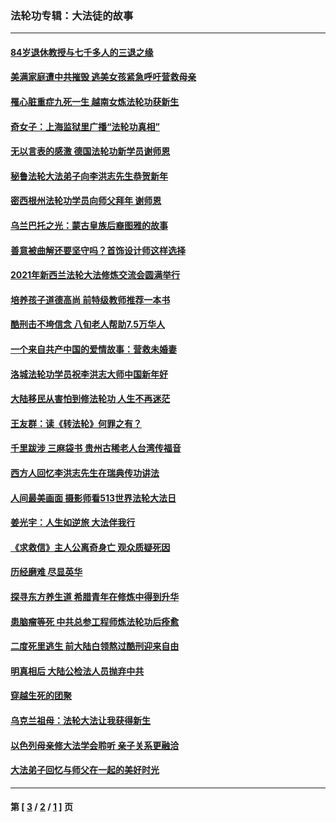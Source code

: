 ### 法轮功专辑：大法徒的故事
---
#### [84岁退休教授与七千多人的三退之缘](../../pages/nf1147481/n13796650.md?08190430) 
#### [美满家庭遭中共摧毁 逃美女孩紧急呼吁营救母亲](../../pages/nf1147481/n13792859.md?08190430) 
#### [罹心脏重症九死一生 越南女炼法轮功获新生](../../pages/nf1147481/n13732766.md?08190430) 
#### [奇女子：上海监狱里广播“法轮功真相”](../../pages/nf1147481/n13726443.md?08190430) 
#### [无以言表的感激 德国法轮功新学员谢师恩](../../pages/nf1147481/n13543790.md?08190430) 
#### [秘鲁法轮大法弟子向李洪志先生恭贺新年](../../pages/nf1147481/n13540182.md?08190430) 
#### [密西根州法轮功学员向师父拜年 谢师恩](../../pages/nf1147481/n13538183.md?08190430) 
#### [乌兰巴托之光：蒙古皇族后裔图雅的故事](../../pages/nf1147481/n13155759.md?08190430) 
#### [善意被曲解还要坚守吗？首饰设计师这样选择](../../pages/nf1147481/n13077575.md?08190430) 
#### [2021年新西兰法轮大法修炼交流会圆满举行](../../pages/nf1147481/n13033149.md?08190430) 
#### [培养孩子道德高尚 前特级教师推荐一本书](../../pages/nf1147481/n12938640.md?08190430) 
#### [酷刑击不垮信念 八旬老人帮助7.5万华人](../../pages/nf1147481/n12880712.md?08190430) 
#### [一个来自共产中国的爱情故事：营救未婚妻](../../pages/nf1147481/n12778386.md?08190430) 
#### [洛城法轮功学员祝李洪志大师中国新年好](../../pages/nf1147481/n12724685.md?08190430) 
#### [大陆移民从害怕到修法轮功 人生不再迷茫](../../pages/nf1147481/n12414325.md?08190430) 
#### [王友群：读《转法轮》何罪之有？](../../pages/nf1147481/n12408647.md?08190430) 
#### [千里跋涉 三麻袋书 贵州古稀老人台湾传福音](../../pages/nf1147481/n12198750.md?08190430) 
#### [西方人回忆李洪志先生在瑞典传功讲法](../../pages/nf1147481/n12099607.md?08190430) 
#### [人间最美画面 摄影师看513世界法轮大法日](../../pages/nf1147481/n12094118.md?08190430) 
#### [姜光宇：人生如逆旅 大法伴我行](../../pages/nf1147481/n12088664.md?08190430) 
#### [《求救信》主人公离奇身亡 观众质疑死因](../../pages/nf1147481/n11845215.md?08190430) 
#### [历经磨难 尽显英华](../../pages/nf1147481/n11723297.md?08190430) 
#### [探寻东方养生道 希腊青年在修炼中得到升华](../../pages/nf1147481/n11494502.md?08190430) 
#### [患脑瘤等死 中共总参工程师炼法轮功后痊愈](../../pages/nf1147481/n11466682.md?08190430) 
#### [二度死里逃生 前大陆白领熬过酷刑迎来自由](../../pages/nf1147481/n11368594.md?08190430) 
#### [明真相后 大陆公检法人员抛弃中共](../../pages/nf1147481/n11358618.md?08190430) 
#### [穿越生死的团聚](../../pages/nf1147481/n11258922.md?08190430) 
#### [乌克兰祖母：法轮大法让我获得新生](../../pages/nf1147481/n11269457.md?08190430) 
#### [以色列母亲修大法学会聆听 亲子关系更融洽](../../pages/nf1147481/n11268195.md?08190430) 
#### [大法弟子回忆与师父在一起的美好时光](../../pages/nf1147481/n11267759.md?08190430) 

---
#### 第 [ [3](./3.md?08190430) / [2](./2.md?08190430) / [1](./1.md?08190430) ] 页
